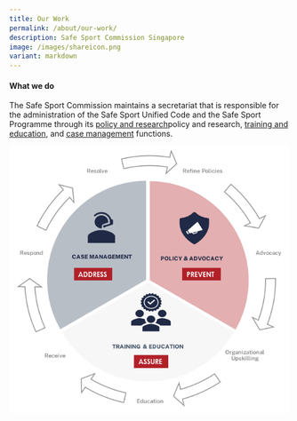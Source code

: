 ```yaml
---
title: Our Work
permalink: /about/our-work/
description: Safe Sport Commission Singapore
image: /images/shareicon.png
variant: markdown
---
```

#### What we do

The Safe Sport Commission maintains a secretariat that is responsible for the administration of the Safe Sport Unified Code and the Safe Sport Programme through its [policy and research](/policy-and-research)policy and research, [training and education](/training-and-education/awareness-module), and [case management](/case-management/service) functions. 

![Alt text for image on Isomer site](/images/ModusOperandi.png)